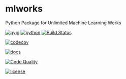 # mlworks
Python Package for Unlimited Machine Learning Works

[![pypi](https://img.shields.io/pypi/v/mlworks)](https://pypi.org/project/mlworks/)
[![python](https://img.shields.io/pypi/pyversions/mlworks)](https://pypi.org/project/mlworks/)
[![Build Status](https://api.travis-ci.org/adelmofilho/mlworks.svg?branch=master&status=unknown)](https://travis-ci.org/github/adelmofilho/mlworks/)

[![codecov](https://codecov.io/gh/cookiecutter/cookiecutter/branch/master/graphs/badge.svg?branch=master)](https://codecov.io/github/cookiecutter/cookiecutter?branch=master)

[![docs](https://readthedocs.org/projects/cookiecutter/badge/?version=latest)](https://readthedocs.org/projects/cookiecutter/?badge=latest)

[![Code Quality](https://img.shields.io/scrutinizer/g/adelmofilho/mlworks.svg)](https://scrutinizer-ci.com/g/adelmofilho/mlworks/badges/quality-score.png?b=master)

[![license](https://img.shields.io/github/license/adelmofilho/mlworks?color=red)](https://scrutinizer-ci.com/g/adelmofilho/mlworks/badges/quality-score.png?b=master)
